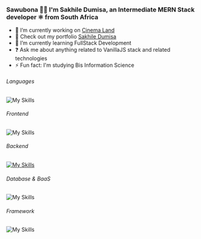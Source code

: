 
### Sawubona 🙌🏾 I'm Sakhile Dumisa, an Intermediate MERN Stack developer ⚛️ from South Africa
  

- 🔭 I’m currently working on [Cinema Land](https://cinema-land.vercel.app)
- 🔭 Check out my portfolio [Sakhile Dumisa](https://sakhile-dumisa.vercel.app)  
- 🌱 I’m currently learning FullStack Development  
- ❓ Ask me about anything related to VanillaJS stack and related technologies  
- ⚡ Fun fact: I'm studying Bis Information Science

  
###### Languages  
![My Skills](https://go-skill-icons.vercel.app/api/icons?i=js,ts)

###### Frontend  
![My Skills](https://go-skill-icons.vercel.app/api/icons?i=html,css,react,tailwind,sass)

###### Backend  
[![My Skills](https://skillicons.dev/icons?i=nodejs,express)](https://skillicons.dev)

###### Database & BaaS
![My Skills](https://go-skill-icons.vercel.app/api/icons?i=mongodb,supabase,mysql,sqlite)


###### Framework  
![My Skills](https://go-skill-icons.vercel.app/api/icons?i=nextjs)

###

